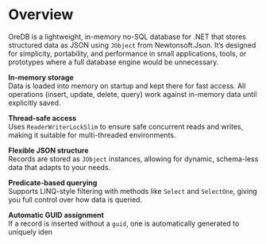 # Overview

OreDB is a lightweight, in-memory no-SQL database for .NET that stores structured data as JSON using `JObject` from Newtonsoft.Json. It’s designed for simplicity, portability, and performance in small applications, tools, or prototypes where a full database engine would be unnecessary.

**In-memory storage**  
Data is loaded into memory on startup and kept there for fast access. All operations (insert, update, delete, query) work against in-memory data until explicitly saved.

**Thread-safe access**  
Uses `ReaderWriterLockSlim` to ensure safe concurrent reads and writes, making it suitable for multi-threaded environments.

**Flexible JSON structure**  
Records are stored as `JObject` instances, allowing for dynamic, schema-less data that adapts to your needs.

**Predicate-based querying**  
Supports LINQ-style filtering with methods like `Select` and `SelectOne`, giving you full control over how data is queried.

**Automatic GUID assignment**  
If a record is inserted without a `guid`, one is automatically generated to uniquely iden
